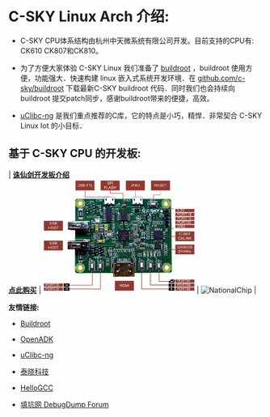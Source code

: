 C-SKY Linux Arch 介绍:
===

* C-SKY CPU体系结构由杭州中天微系统有限公司开发。目前支持的CPU有: CK610 CK807和CK810。

* 为了方便大家体验 C-SKY Linux 我们准备了 [buildroot](https://buildroot.org) ，buildroot 使用方便，功能强大．快速构建 linux 嵌入式系统开发环境．在 [github.com/c-sky/buildroot](https://github.com/c-sky/buildroot) 下载最新C-SKY buildroot 代码．同时我们也会持续向 buildroot 提交patch同步，感谢buildroot带来的便捷，高效。

* [uClibc-ng](https://uclibc-ng.org) 是我们重点推荐的C库，它的特点是小巧，精悍．非常契合 C-SKY Linux Iot 的小目标．

基于 C-SKY CPU 的开发板:
---

| **[诛仙剑开发板介绍](docs/gx6605s.md)**<br>**[点此购买](https://item.taobao.com/item.htm?spm=a1z10.1-c.w4004-13250088290.6.4b1f9628jKW8o8&id=556322544984)** | <img src="images/gx6605s_0.gif" alt="gx6605s" /> | <img src="http://www.nationalchip.com/static/web/img/logo.png" alt="NationalChip" /> |


**友情链接:**

* [Buildroot](https://buildroot.org)

* [OpenADK](https://openadk.org)

* [uClibc-ng](https://uclibc-ng.org)

* [泰晓科技](http://www.tinylab.org)

* [HelloGCC](https://hellogcc.org)

* [填坑网 DebugDump Forum](https://debugdump.com)

